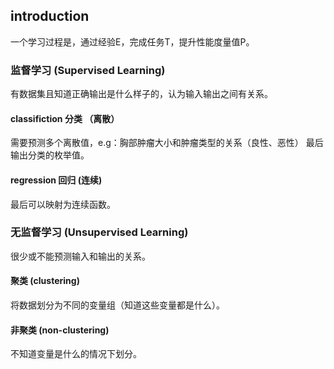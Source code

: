 ## introduction
一个学习过程是，通过经验E，完成任务T，提升性能度量值P。
### 监督学习 (Supervised Learning)
有数据集且知道正确输出是什么样子的，认为输入输出之间有关系。
#### classifiction 分类 （离散）
需要预测多个离散值，e.g：胸部肿瘤大小和肿瘤类型的关系（良性、恶性）
最后输出分类的枚举值。
#### regression 回归 (连续)
最后可以映射为连续函数。
### 无监督学习 (Unsupervised Learning)
很少或不能预测输入和输出的关系。
#### 聚类 (clustering)
将数据划分为不同的变量组（知道这些变量都是什么）。
#### 非聚类 (non-clustering)
不知道变量是什么的情况下划分。
